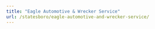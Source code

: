 ```yaml
---
title: "Eagle Automotive & Wrecker Service"
url: /statesboro/eagle-automotive-and-wrecker-service/
---
```

